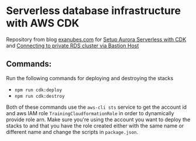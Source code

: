 # Serverless database infrastructure with AWS CDK

Repository from blog [exanubes.com](https://exanubes.com) for [Setup Aurora Serverless with CDK](https://exanubes.com/blog/setup-aurora-serverless-with-cdk) and [Connecting to private RDS cluster via Bastion Host](https://exanubes.com/blog/connecting-to-private-rds-via-bastion-host)

## Commands:

Run the following commands for deploying and destroying the stacks

- `npm run cdk:deploy`
- `npm run cdk:destroy`


Both of these commands use the `aws-cli sts` service to get the account id and aws IAM role `TrainingCloudformationRole` in order to dynamically provide role arn. Make sure you're using the account you want to deploy the stacks to and that you have the role created either with the same name or different name and change the scripts in `package.json`.
